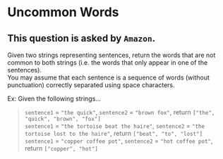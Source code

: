 # Uncommon Words

## This question is asked by `Amazon`.  

Given two strings representing sentences, return the words that are not common to both strings (i.e. the words that only appear in one of the sentences).  
You may assume that each sentence is a sequence of words (without punctuation) correctly separated using space characters.  

Ex: Given the following strings...  

>`sentence1` = `"the quick"`, `sentence2` = `"brown fox"`, return `["the", "quick", "brown", "fox"]`   
`sentence1` = `"the tortoise beat the haire"`, `sentence2` = `"the tortoise lost to the haire"`, return `["beat", "to", "lost"]`  
`sentence1` = `"copper coffee pot"`, `sentence2` = `"hot coffee pot"`, return `["copper", "hot"]`
